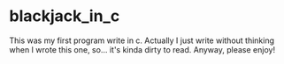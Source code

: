 # blackjack_in_c

This was my first program write in c. Actually I just write without thinking when I wrote this one, so... it's kinda dirty to read. Anyway, please enjoy!
